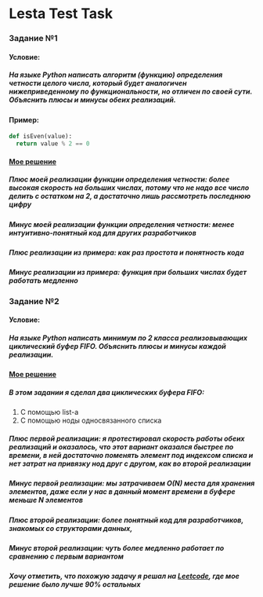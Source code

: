 # **Lesta Test Task**

### Задание №1

#### Условие:
##### На языке Python написать алгоритм (функцию) определения четности целого числа, который будет аналогичен нижеприведенному по функциональности, но отличен по своей сути. Объяснить плюсы и минусы обеих реализаций. 

#### Пример: 
```python
def isEven(value):
  return value % 2 == 0
```

#### [Мое решение](first_task/main.py)

##### Плюс моей реализации функции определения четности: более высокая скорость на больших числах, потому что не надо все число делить с остатком на 2, а достаточно лишь рассмотреть последнюю цифру

##### Минус моей реализации функции определения четности: менее интуитивно-понятный код для других разработчиков

##### Плюс реализации из примера: как раз простота и понятность кода

##### Минус реализации из примера: функция при больших числах будет работать медленно

### Задание №2

#### Условие:
##### На языке Python написать минимум по 2 класса реализовывающих циклический буфер FIFO. Объяснить плюсы и минусы каждой реализации.

#### [Мое решение](second_task/main.py)

##### В этом задании я сделал два циклических буфера FIFO:
1. С помощью list-а
2. С помощью ноды односвязанного списка

##### Плюс первой реализации: я протестировал скорость работы обеих реализаций и оказалось, что этот вариант оказался быстрее по времени, в ней достаточно поменять элемент под индексом списка и нет затрат на привязку нод друг с другом, как во второй реализации

##### Минус первой реализации: мы затрачиваем O(N) места для хранения элементов, даже если у нас в данный момент времени в буфере меньше N элементов

##### Плюс второй реализации: более понятный код для разработчиков, знакомых со структорами данных, 

##### Минус второй реализации: чуть более медленно работает по сравнению с первым вариантом

##### Хочу отметить, что похожую задачу я решал на [Leetcode](https://leetcode.com/problems/design-circular-queue/description/), где мое решение было лучше 90% остальных
